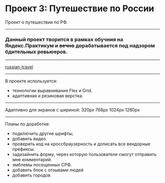 # Проект 3: Путешествие по России

Проект о путешествии по РФ. 
____
### Данный проект творится в рамках обучния на Яндекс.Практикум и ~~вечно~~ дорабатывается под надзором бдительных ревьюеров. 
___

[russian-travel](https://mirovozzrenie.github.io/russian-travel/)
____

В проекте используется: 
* технологии выравнивания Flex и Grid.
* адаптивная и резиновая верстка.
____

Адаптивно для экранов с шириной:
 320px 768px 1024px 1280px
____
Планы по доработке: 
* подключить другие шрифты;
* добавить видео.
* проверить код на кроссбраузерность и дописать все вендорные префиксы.
* задизайнить форму, через которую пользователи смогут отправить мне комментарий.
* эмблемы посещенных СРФ.
* добавить блок с отзывами людей
* добавить городов